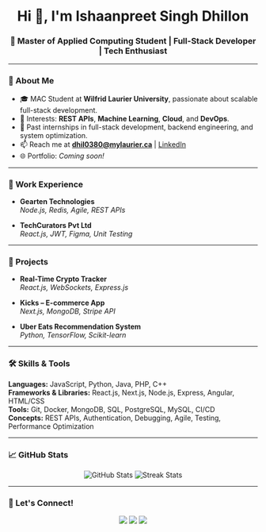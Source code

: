 <h1 align="center">Hi 👋, I'm Ishaanpreet Singh Dhillon</h1>
<h3 align="center">🚀 Master of Applied Computing Student | Full-Stack Developer | Tech Enthusiast</h3>

---

### 🧠 About Me
- 🎓 MAC Student at **Wilfrid Laurier University**, passionate about scalable full-stack development.
- 🔬 Interests: **REST APIs**, **Machine Learning**, **Cloud**, and **DevOps**.
- 💼 Past internships in full-stack development, backend engineering, and system optimization.
- 📫 Reach me at **dhil0380@mylaurier.ca** | [LinkedIn](https://www.linkedin.com/in/ishaan-dhillon-080182235/)  
- 🌐 Portfolio: *Coming soon!*

---

### 💼 Work Experience

- **Gearten Technologies**  
  *Node.js, Redis, Agile, REST APIs*

- **TechCurators Pvt Ltd**  
  *React.js, JWT, Figma, Unit Testing*

---

### 📂 Projects

- **Real-Time Crypto Tracker**  
  *React.js, WebSockets, Express.js*

- **Kicks – E-commerce App**  
  *Next.js, MongoDB, Stripe API*

- **Uber Eats Recommendation System**  
  *Python, TensorFlow, Scikit-learn*

---

### 🛠️ Skills & Tools

**Languages:** JavaScript, Python, Java, PHP, C++  
**Frameworks & Libraries:** React.js, Next.js, Node.js, Express, Angular, HTML/CSS  
**Tools:** Git, Docker, MongoDB, SQL, PostgreSQL, MySQL, CI/CD  
**Concepts:** REST APIs, Authentication, Debugging, Agile, Testing, Performance Optimization

---

### 📈 GitHub Stats

<p align="center">
  <img src="https://github-readme-stats.vercel.app/api?username=amateurandroid&show_icons=true&theme=tokyonight" alt="GitHub Stats" />
  <img src="https://github-readme-streak-stats.herokuapp.com/?user=amateurandroid&theme=tokyonight" alt="Streak Stats"/>
</p>

---

### 🔗 Let's Connect!

<p align="center">
  <a href="mailto:dhil0380@mylaurier.ca"><img src="https://img.shields.io/badge/Email-Dhil0380@mylaurier.ca-D14836?style=for-the-badge&logo=gmail&logoColor=white"/></a>
  <a href="https://www.linkedin.com/in/ishaan-dhillon-080182235/"><img src="https://img.shields.io/badge/LinkedIn-Profile-blue?style=for-the-badge&logo=linkedin"/></a>
  <a href="https://github.com/amateurandroid"><img src="https://img.shields.io/badge/GitHub-amateurandroid-black?style=for-the-badge&logo=github"/></a>
</p>
